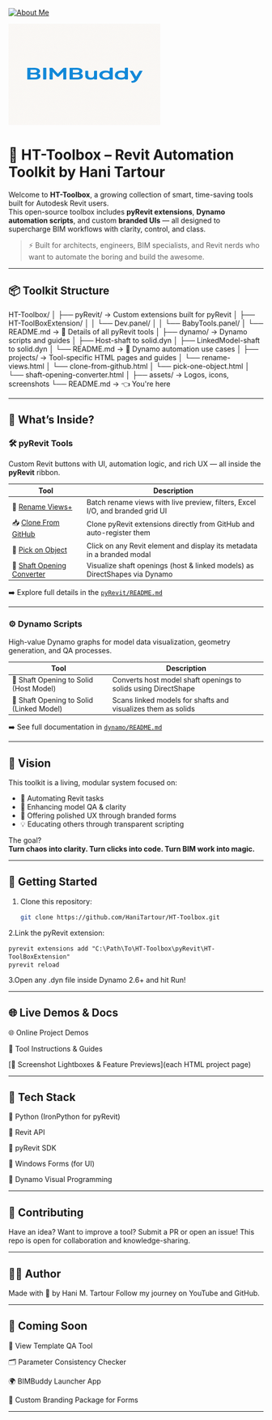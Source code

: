[![About Me](https://img.shields.io/badge/About-Hani%20Tartour-orange?style=for-the-badge&logo=readthedocs)](https://hanitartour.github.io/about.html)

<p align="left">
  <img src="resources/BIMBuddy Logo400.png" width="300" alt="BIMBuddy Logo">




# 🧰 HT-Toolbox – Revit Automation Toolkit by Hani Tartour

Welcome to **HT-Toolbox**, a growing collection of smart, time-saving tools built for Autodesk Revit users.  
This open-source toolbox includes **pyRevit extensions**, **Dynamo automation scripts**, and custom **branded UIs** — all designed to supercharge BIM workflows with clarity, control, and class.  

> ⚡ Built for architects, engineers, BIM specialists, and Revit nerds who want to automate the boring and build the awesome.

---

## 📦 Toolkit Structure
HT-Toolbox/
│
├── pyRevit/ → Custom extensions built for pyRevit
│ ├── HT-ToolBoxExtension/
│ │ └── Dev.panel/
│ │ └── BabyTools.panel/
│ └── README.md → 🔗 Details of all pyRevit tools
│
├── dynamo/ → Dynamo scripts and guides
│ ├── Host-shaft to solid.dyn
│ ├── LinkedModel-shaft to solid.dyn
│ └── README.md → 🔗 Dynamo automation use cases
│
├── projects/ → Tool-specific HTML pages and guides
│ └── rename-views.html
│ └── clone-from-github.html
│ └── pick-one-object.html
│ └── shaft-opening-converter.html
│
├── assets/ → Logos, icons, screenshots
└── README.md → 👈 You're here


---

## 🧠 What’s Inside?

### 🛠 pyRevit Tools
Custom Revit buttons with UI, automation logic, and rich UX — all inside the **pyRevit** ribbon.

| Tool | Description |
|------|-------------|
| 🔄 [Rename Views+](projects/rename-views.html) | Batch rename views with live preview, filters, Excel I/O, and branded grid UI |
| 📥 [Clone From GitHub](projects/clone-from-github.html) | Clone pyRevit extensions directly from GitHub and auto-register them |
| 🎯 [Pick on Object](projects/pick-one-object.html) | Click on any Revit element and display its metadata in a branded modal |
| 🧱 [Shaft Opening Converter](projects/shaft-opening-converter.html) | Visualize shaft openings (host & linked models) as DirectShapes via Dynamo |

➡️ Explore full details in the [`pyRevit/README.md`](pyRevit/README.md)

---

### ⚙️ Dynamo Scripts

High-value Dynamo graphs for model data visualization, geometry generation, and QA processes.

| Tool | Description |
|------|-------------|
| 🧱 Shaft Opening to Solid (Host Model) | Converts host model shaft openings to solids using DirectShape |
| 🧱 Shaft Opening to Solid (Linked Model) | Scans linked models for shafts and visualizes them as solids |

➡️ See full documentation in [`dynamo/README.md`](dynamo/README.md)

---

## 🎯 Vision

This toolkit is a living, modular system focused on:

- 🔁 Automating Revit tasks
- 🧩 Enhancing model QA & clarity
- 🎨 Offering polished UX through branded forms
- 💡 Educating others through transparent scripting

The goal?  
**Turn chaos into clarity. Turn clicks into code. Turn BIM work into magic.**

---

## 🚀 Getting Started

1. Clone this repository:
   ```bash
   git clone https://github.com/HaniTartour/HT-Toolbox.git
2.Link the pyRevit extension:
    
    pyrevit extensions add "C:\Path\To\HT-Toolbox\pyRevit\HT-ToolBoxExtension"
    pyrevit reload
3.Open any .dyn file inside Dynamo 2.6+ and hit Run!

---

## 🌐 Live Demos & Docs
🌐 Online Project Demos

📘 Tool Instructions & Guides

[📸 Screenshot Lightboxes & Feature Previews](each HTML project page)


---

## 🧩 Tech Stack
🐍 Python (IronPython for pyRevit)

🧠 Revit API

🔧 pyRevit SDK

💎 Windows Forms (for UI)

📐 Dynamo Visual Programming

---


## 🤝 Contributing
Have an idea? Want to improve a tool? Submit a PR or open an issue!
This repo is open for collaboration and knowledge-sharing.

---

## 🧑‍💻 Author
Made with 💙 by Hani M. Tartour
Follow my journey on YouTube and GitHub.

---

## 🚧 Coming Soon
🧮 View Template QA Tool

🗂 Parameter Consistency Checker

🌍 BIMBuddy Launcher App

🎨 Custom Branding Package for Forms

---

